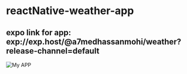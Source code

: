# reactNative-weather-app
## expo link for app: exp://exp.host/@a7medhassanmohi/weather?release-channel=default
![My APP](https://drive.google.com/uc?export=view&id=1FDsHQX6N9SMMemT2AUwW_fHNp_-QEDoQ)
